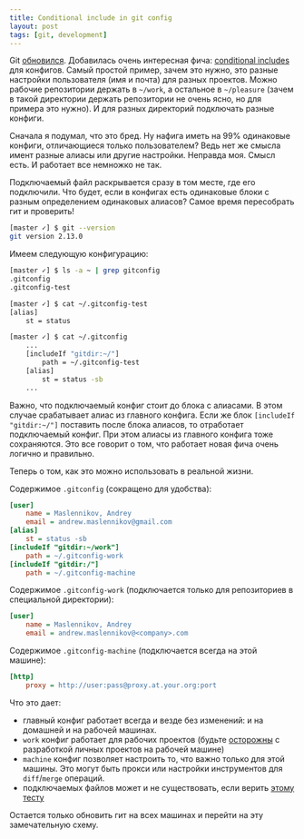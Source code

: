 ```yaml
---
title: Conditional include in git config
layout: post
tags: [git, development]
---
```

Git [обновился](https://github.com/blog/2360-git-2-13-has-been-released). Добавилась очень интересная фича: [conditional includes](https://git-scm.com/docs/git-config#_includes) для конфигов. Самый простой пример, зачем это нужно, это разные настройки пользователя (имя и почта) для разных проектов. Можно рабочие репозитории держать в `~/work`, а остальное в `~/pleasure` (зачем в такой директории держать репозитории не очень ясно, но для примера это нужно). И для разных директорий подключать разные конфиги.

Сначала я подумал, что это бред. Ну нафига иметь на 99% одинаковые конфиги, отличающиеся только пользователем? Ведь нет же смысла имент разные алиасы или другие настройки. Неправда моя. Смысл есть. И работает все немножко не так.

Подключаемый файл раскрывается сразу в том месте, где его подключили. Что будет, если в конфигах есть одинаковые блоки с разным определением одинаковых алиасов? Самое время пересобрать гит и проверить!

```sh
[master ✓] $ git --version
git version 2.13.0
```

Имеем следующую конфигурацию:

```sh
[master ✓] $ ls -a ~ | grep gitconfig
.gitconfig
.gitconfig-test

[master ✓] $ cat ~/.gitconfig-test
[alias]
    st = status

[master ✓] $ cat ~/.gitconfig
    ...
    [includeIf "gitdir:~/"]
        path = ~/.gitconfig-test
    [alias]
        st = status -sb
    ...
```
Важно, что подключаемый конфиг стоит до блока с алиасами. В этом случае срабатывает алиас из главного конфига. Если же блок `[includeIf "gitdir:~/"]` поставить после блока алиасов, то отработает подключаемый конфиг. При этом алиасы из главного конфига тоже сохраняются. Это все говорит о том, что работает новая фича очень логично и правильно.

Теперь о том, как это можно использовать в реальной жизни.

Содержимое `.gitconfig` (сокращено для удобства):

```ini
[user]
    name = Maslennikov, Andrey
    email = andrew.maslennikov@gmail.com
[alias]
    st = status -sb
[includeIf "gitdir:~/work"]
    path = ~/.gitconfig-work
[includeIf "gitdir:/"]
    path = ~/.gitconfig-machine
```

Содержимое `.gitconfig-work` (подключается только для репозиториев в специальной директории):

```ini
[user]
    name = Maslennikov, Andrey
    email = andrew.maslennikov@<company>.com
```

Содержимое `.gitconfig-machine` (подключается всегда на этой машине):

```ini
[http]
    proxy = http://user:pass@proxy.at.your.org:port
```

Что это дает:

 - главный конфиг работает всегда и везде без изменений: и на домашней и на рабочей машинах.
 - `work` конфиг работает для рабочих проектов (будьте [осторожны](https://www.joelonsoftware.com/2016/12/09/developers-side-projects/) с разработкой личных проектов на рабочей машине)
 - `machine` конфиг позволяет настроить то, что важно только для этой машины. Это могут быть прокси или настройки инструментов для `diff`/`merge` операций.
 - подключаемых файлов может и не существовать, если верить [этому тесту](https://github.com/git/git/blob/3efd0bedc6625a6b194c1f6e5f1b7aa7d8b7e6bb/t/t1305-config-include.sh#L103)

Остается только обновить гит на всех машинах и перейти на эту замечательную схему.

